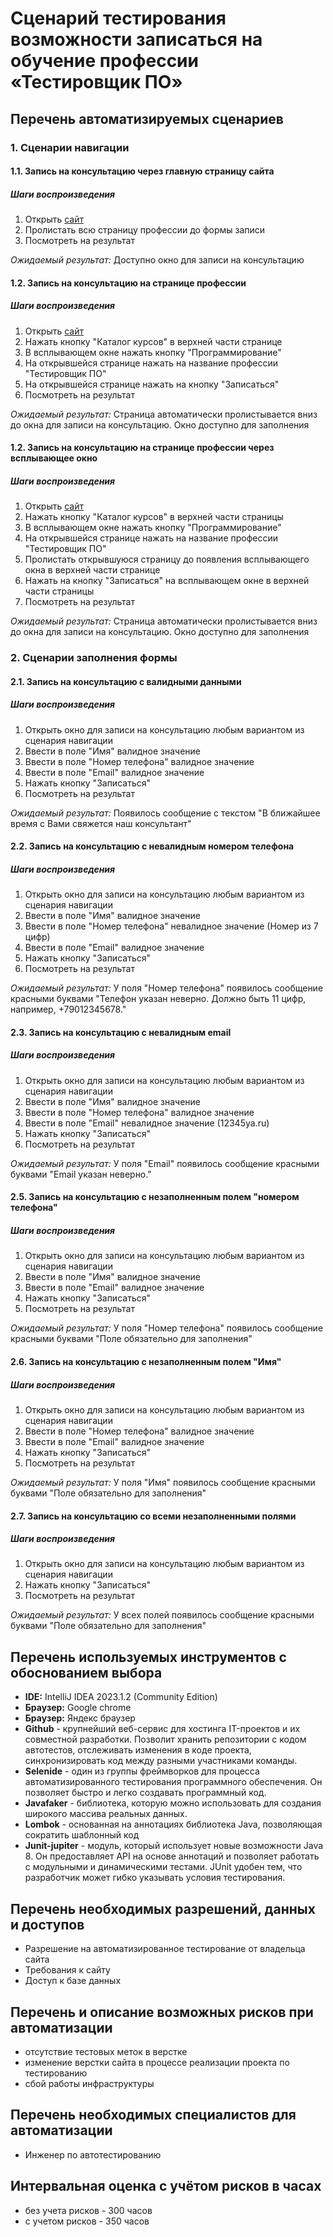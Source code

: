 # Сценарий тестирования возможности записаться на обучение профессии «Тестировщик ПО»

## Перечень автоматизируемых сценариев

### 1. Сценарии навигации

#### 1.1. Запись на консультацию через главную страницу сайта
##### Шаги воспроизведения
1. Открыть [сайт](https://netology.ru/#/courses)
2. Пролистать всю страницу профессии до формы записи
3. Посмотреть на результат

*Ожидаемый результат:* Доступно окно для записи на консультацию

#### 1.2. Запись на консультацию на странице профессии
##### Шаги воспроизведения
1. Открыть [сайт](https://netology.ru/#/courses)
2. Нажать кнопку "Каталог курсов" в верхней части странице
3. В всплывающем окне нажать кнопку "Программирование"
4. На открывшейся странице нажать на название профессии "Тестировщик ПО"
5. На открывшейся странице нажать на кнопку "Записаться"
6. Посмотреть на результат

*Ожидаемый результат:* Страница автоматически пролистывается вниз до окна для записи на консультацию. Окно доступно для заполнения

#### 1.2. Запись на консультацию на странице профессии через всплывающее окно
##### Шаги воспроизведения
1. Открыть [сайт](https://netology.ru/#/courses)
2. Нажать кнопку "Каталог курсов" в верхней части страницы
3. В всплывающем окне нажать кнопку "Программирование"
4. На открывшейся странице нажать на название профессии "Тестировщик ПО"
5. Пролистать открывшуюся страницу до появления всплывающего окна в верхней части странице
6. Нажать на кнопку "Записаться" на всплывающем окне в верхней части страницы
7. Посмотреть на результат

*Ожидаемый результат:* Страница автоматически пролистывается вниз до окна для записи на консультацию. Окно доступно для заполнения

### 2. Сценарии заполнения формы

#### 2.1.  Запись на консультацию c валидными данными
##### Шаги воспроизведения
1. Открыть окно для записи на консультацию любым вариантом из сценария навигации
2. Ввести в поле "Имя" валидное значение 
3. Ввести в поле "Номер телефона" валидное значение
4. Ввести в поле "Email" валидное значение
5. Нажать кнопку "Записаться"
6. Посмотреть на результат

*Ожидаемый результат:* Появилось сообщение с текстом "В ближайшее время с Вами свяжется наш консультант" 

#### 2.2.  Запись на консультацию с невалидным номером телефона
##### Шаги воспроизведения
1. Открыть окно для записи на консультацию любым вариантом из сценария навигации
2. Ввести в поле "Имя" валидное значение
3. Ввести в поле "Номер телефона" невалидное значение (Номер из 7 цифр)
4. Ввести в поле "Email" валидное значение
5. Нажать кнопку "Записаться"
6. Посмотреть на результат

*Ожидаемый результат:* У поля "Номер телефона" появилось сообщение красными буквами "Телефон указан неверно. Должно быть 11 цифр, например, +79012345678."

#### 2.3.  Запись на консультацию c невалидным email
##### Шаги воспроизведения
1. Открыть окно для записи на консультацию любым вариантом из сценария навигации
2. Ввести в поле "Имя" валидное значение
3. Ввести в поле "Номер телефона" валидное значение
4. Ввести в поле "Email" невалидное значение (12345ya.ru)
5. Нажать кнопку "Записаться"
6. Посмотреть на результат

*Ожидаемый результат:* У поля "Email" появилось сообщение красными буквами "Email указан неверно."

#### 2.5.  Запись на консультацию с незаполненным полем "номером телефона"
##### Шаги воспроизведения
1. Открыть окно для записи на консультацию любым вариантом из сценария навигации
2. Ввести в поле "Имя" валидное значение
3. Ввести в поле "Email" валидное значение
4. Нажать кнопку "Записаться"
5. Посмотреть на результат

*Ожидаемый результат:* У поля "Номер телефона" появилось сообщение красными буквами "Поле обязательно для заполнения"

#### 2.6.  Запись на консультацию с незаполненным полем "Имя"
##### Шаги воспроизведения
1. Открыть окно для записи на консультацию любым вариантом из сценария навигации
2. Ввести в поле "Номер телефона" валидное значение
3. Ввести в поле "Email" валидное значение
4. Нажать кнопку "Записаться"
5. Посмотреть на результат

*Ожидаемый результат:* У поля "Имя" появилось сообщение красными буквами "Поле обязательно для заполнения"

#### 2.7.  Запись на консультацию со всеми незаполненными полями
##### Шаги воспроизведения
1. Открыть окно для записи на консультацию любым вариантом из сценария навигации
2. Нажать кнопку "Записаться"
3. Посмотреть на результат

*Ожидаемый результат:* У всех полей появилось сообщение красными буквами "Поле обязательно для заполнения"


## Перечень используемых инструментов с обоснованием выбора
* **IDE:** IntelliJ IDEA 2023.1.2 (Community Edition)
* **Браузер:** Google chrome
* **Браузер:** Яндекс браузер
* **Github** - крупнейший веб-сервис для хостинга IT-проектов и их совместной разработки. Позволит хранить репозитории с кодом автотестов, отслеживать изменения в коде проекта, синхронизировать код между разными участниками команды.
* **Selenide** - один из группы фреймворков для процесса автоматизированного тестирования программного обеспечения. Он позволяет быстро и легко создавать программный код.
* **Javafaker** - библиотека, которую можно использовать для создания широкого массива реальных данных. 
* **Lombok** - основанная на аннотациях библиотека Java, позволяющая сократить шаблонный код
* **Junit-jupiter** - модуль, который использует новые возможности Java 8. Он предоставляет API на основе аннотаций и позволяет работать с модульными и динамическими тестами. JUnit удобен тем, что разработчик может гибко указывать условия тестирования.


## Перечень необходимых разрешений, данных и доступов
* Разрешение на автоматизированное тестирование от владельца сайта
* Требования к сайту
* Доступ к базе данных


## Перечень и описание возможных рисков при автоматизации
* отсутствие тестовых меток в верстке
* изменение верстки сайта в процессе реализации проекта по тестированию
* сбой работы инфраструктуры 


## Перечень необходимых специалистов для автоматизации
* Инженер по автотестированию


## Интервальная оценка с учётом рисков в часах
* без учета рисков - 300 часов
* с учетом рисков - 350 часов

